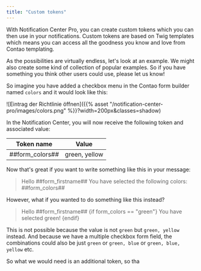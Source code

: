 ```yaml
---
title: "Custom tokens"
---
```


With Notification Center Pro, you can create custom tokens which you can then use in your notifications. Custom 
tokens are based on Twig templates which means you can access all the goodness you know and love from Contao 
templating.

As the possibilities are virtually endless, let's look at an example. We might also create some kind of collection 
of popular examples. So if you have something you think other users could use, please let us know!

So imagine you have added a checkbox menu in the Contao form builder named `colors` and it would look like this:

![Eintrag der Richtlinie öffnen]({{% asset "/notification-center-pro/images/colors.png" %}}?width=200px&classes=shadow)

In the Notification Center, you will now receive the following token and associated value:

| Token name            | Value         |
|-----------------------|---------------|
| ##form_colors##       | green, yellow |

Now that's great if you want to write something like this in your message:

> Hello ##form_firstname##
> You have selected the following colors: ##form_colors##

However, what if you wanted to do something like this instead?

> Hello ##form_firstname##
> {if form_colors == "green"}
> You have selected green!
> {endif}

This is not possible because the value is not `green` but `green, yellow` instead. And because we have a multiple 
checkbox form field, the combinations could also be just `green` or `green, blue` or `green, blue, yellow` etc.

So what we would need is an additional token, so tha